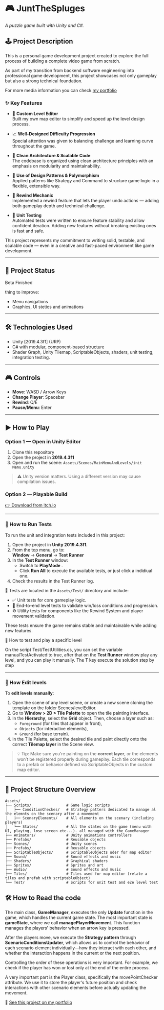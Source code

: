 # 🎮 JuntTheSpluges

*A puzzle game built with Unity and C#.*

## 🕹️ Project Description

This is a personal game development project created to explore the full process of building a complete video game from scratch.

As part of my transition from backend software engineering into professional game development, this project showcases not only gameplay but also a strong technical foundation.

For more media information you can check [my portfolio](https://albertonasarre.dev/juntthespluges/)

### ✨ Key Features

- 🧰 **Custom Level Editor**  
  Built my own map editor to simplify and speed up the level design process.

- 📈 **Well-Designed Difficulty Progression**  
  Special attention was given to balancing challenge and learning curve throughout the game.

- 🧠 **Clean Architecture & Scalable Code**  
  The codebase is organized using clean architecture principles with an emphasis on modularity and maintainability.

- 🧩 **Use of Design Patterns & Polymorphism**  
  Applied patterns like Strategy and Command to structure game logic in a flexible, extensible way.

- 🔁 **Rewind Mechanic**  
  Implemented a rewind feature that lets the player undo actions — adding both gameplay depth and technical challenge.

- 🧪 **Unit Testing**  
  Automated tests were written to ensure feature stability and allow confident iteration. Adding new features without breaking existing ones is fast and safe.

This project represents my commitment to writing solid, testable, and scalable code — even in a creative and fast-paced environment like game development.


---

## 📌 Project Status

Beta Finished 

thing to improve: 
- Menu navigations
- Graphics, UI stetics and animations

---

## 🛠️ Technologies Used

- Unity [2019.4.3f1] (URP)
- C# with modular, component-based structure
- Shader Graph, Unity Tilemap, ScriptableObjects, shaders, unit testing, integration testing.

---

## 🎮 Controls

- **Move**: WASD / Arrow Keys
- **Change Player**: Spacebar
- **Rewind**: Q/E
- **Pause/Menu**: Enter

---

## ▶️ How to Play

### Option 1 — Open in Unity Editor

1. Clone this repository
2. Open the project in **2019.4.3f1**
3. Open and run the scene: `Assets/Scenes/MainMenuAndLevels/init Menu.unity`

> ⚠️ Unity version matters. Using a different version may cause compilation issues.

### Option 2 — Playable Build

[👉 Download from Itch.io](https://albertonasare.itch.io/junt-the-spluges)  

---

### 🧪 How to Run Tests

To run the unit and integration tests included in this project:

1. Open the project in **Unity 2019.4.3f1**.
2. From the top menu, go to:  
   **Window** → **General** → **Test Runner**
3. In the **Test Runner** window:
   - Switch to **PlayMode** .
   - Click **Run All** to execute the available tests, or just click a indidiual one.
4. Check the results in the Test Runner log.

📁 Tests are located in the `Assets/Test/` directory and include:
- ✅ Unit tests for core gameplay logic.
- 🎯 End-to-end level tests to validate win/loss conditions and progression.
- ⚙️ Utility tests for components like the Rewind System and player movement validation.

These tests ensure the game remains stable and maintainable while adding new features.

🧪 How to test and play a specific level

On the script Test/TestUtilities.cs, you can set the variable manualTestActivated to true, after that on the **Test Runner** window play any level, and you can play it manually.
The T key execute the solution step by step

---

### 🧪 How Edit levels
To **edit levels manually**:

1. Open the scene of any level scene, or create a new scene cloning the template on the folder Scenes/levelEditor.
2. Go to **Window > 2D > Tile Palette** to open the tile painting interface.
3. In the **Hierarchy**, select the **Grid** object. Then, choose a layer such as:
   - `Foreground` (for tiles that appear in front),
   - `Objects` (for interactive elements),
   - `Ground` (for base terrain).
4. In the Tile Palette, select the desired tile and paint directly onto the correct **Tilemap layer** in the Scene view.

> 💡 Tip: Make sure you're painting on the **correct layer**, or the elements won’t be registered properly during gameplay. Each tile corresponds to a prefab or behavior defined via ScriptableObjects in the custom map editor.


---

## 📁 Project Structure Overview

```plaintext
Assets/
├── Scripts/                # Game logic scripts
│   ├── ConditionCheckes/   # Strategy patters dedicated to manage al the elemnts on the scenary after a movement
│   ├── ScenaryElements/    # All elements on the scenary (including players)
│   └── States/             # All the states on the game (menu with UI, playing, lose screen etc...). all managed with the GameManager
├── Animators/              # Unity animations controllers
├── Prefabs/                # Reusable objects
├── Scenes/                 # Unity scenes
├── Prefabs/                # Reusable objects
├── ScriptableObjects/      # ScriptableObjects uder for map editor
├── Sound/                  # Sound effects and music
├── Shaders/                # Graphical shaders
├── Sprites/                # Sprites and art
├── Audio/                  # Sound effects and music
├── Tiles/                  # Tiles used for map editor (relate a tiles and prefab with scriptableObject)
└── Test/                   # Scripts for unit test and e2e level test

```
## 🛠️ How to Read the code

The main class, **GameManager**, executes the only **Update** function in the game, which handles the current game state.
The most important state is **gameState**, where we call **managePlayerMovemen**t. This function manages the players' behavior when an arrow key is pressed.

After the players move, we execute the **Strategy pattern** through **ScenarioConditionsUpdater**, which allows us to control the behavior of each scenario element individually—how they interact with each other, and whether the interaction happens in the current or the next position.

Controlling the order of these operations is very important. For example, we check if the player has won or lost only at the end of the entire process.

A very important part is the Player class, specifically the movePointChecker attribute. We use it to store the player's future position and check interactions with other scenario elements before actually updating the movement.


🔗 [See this project on my portfolio](https://albertonasarre.dev/juntthespluges/)

 
